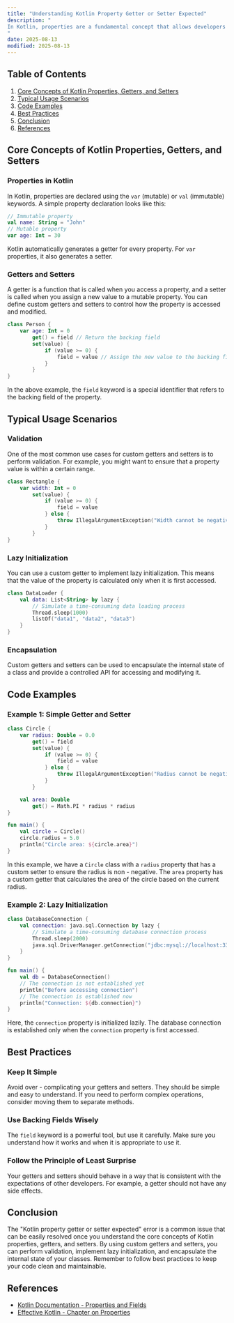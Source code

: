 ```yaml
---
title: "Understanding Kotlin Property Getter or Setter Expected"
description: "
In Kotlin, properties are a fundamental concept that allows developers to encapsulate data and provide controlled access to it. Sometimes, when working with properties, you might encounter the error message Kotlin property getter or setter expected. This error typically occurs when the Kotlin compiler expects a getter or a setter function for a property, but it doesn't find one in the expected format. In this blog post, we'll delve into the core concepts, typical usage scenarios, and best practices related to this issue to help you better understand and effectively apply Kotlin properties with getters and setters.
"
date: 2025-08-13
modified: 2025-08-13
---
```


## Table of Contents
1. [Core Concepts of Kotlin Properties, Getters, and Setters](#core-concepts-of-kotlin-properties-getters-and-setters)
2. [Typical Usage Scenarios](#typical-usage-scenarios)
3. [Code Examples](#code-examples)
4. [Best Practices](#best-practices)
5. [Conclusion](#conclusion)
6. [References](#references)

## Core Concepts of Kotlin Properties, Getters, and Setters
### Properties in Kotlin
In Kotlin, properties are declared using the `var` (mutable) or `val` (immutable) keywords. A simple property declaration looks like this:
```kotlin
// Immutable property
val name: String = "John"
// Mutable property
var age: Int = 30
```
Kotlin automatically generates a getter for every property. For `var` properties, it also generates a setter.

### Getters and Setters
A getter is a function that is called when you access a property, and a setter is called when you assign a new value to a mutable property. You can define custom getters and setters to control how the property is accessed and modified.

```kotlin
class Person {
    var age: Int = 0
        get() = field // Return the backing field
        set(value) {
            if (value >= 0) {
                field = value // Assign the new value to the backing field
            }
        }
}
```
In the above example, the `field` keyword is a special identifier that refers to the backing field of the property.

## Typical Usage Scenarios
### Validation
One of the most common use cases for custom getters and setters is to perform validation. For example, you might want to ensure that a property value is within a certain range.
```kotlin
class Rectangle {
    var width: Int = 0
        set(value) {
            if (value >= 0) {
                field = value
            } else {
                throw IllegalArgumentException("Width cannot be negative")
            }
        }
}
```

### Lazy Initialization
You can use a custom getter to implement lazy initialization. This means that the value of the property is calculated only when it is first accessed.
```kotlin
class DataLoader {
    val data: List<String> by lazy {
        // Simulate a time-consuming data loading process
        Thread.sleep(1000)
        listOf("data1", "data2", "data3")
    }
}
```

### Encapsulation
Custom getters and setters can be used to encapsulate the internal state of a class and provide a controlled API for accessing and modifying it.

## Code Examples
### Example 1: Simple Getter and Setter
```kotlin
class Circle {
    var radius: Double = 0.0
        get() = field
        set(value) {
            if (value >= 0) {
                field = value
            } else {
                throw IllegalArgumentException("Radius cannot be negative")
            }
        }

    val area: Double
        get() = Math.PI * radius * radius
}

fun main() {
    val circle = Circle()
    circle.radius = 5.0
    println("Circle area: ${circle.area}")
}
```
In this example, we have a `Circle` class with a `radius` property that has a custom setter to ensure the radius is non - negative. The `area` property has a custom getter that calculates the area of the circle based on the current radius.

### Example 2: Lazy Initialization
```kotlin
class DatabaseConnection {
    val connection: java.sql.Connection by lazy {
        // Simulate a time-consuming database connection process
        Thread.sleep(2000)
        java.sql.DriverManager.getConnection("jdbc:mysql://localhost:3306/mydb", "user", "password")
    }
}

fun main() {
    val db = DatabaseConnection()
    // The connection is not established yet
    println("Before accessing connection")
    // The connection is established now
    println("Connection: ${db.connection}")
}
```
Here, the `connection` property is initialized lazily. The database connection is established only when the `connection` property is first accessed.

## Best Practices
### Keep It Simple
Avoid over - complicating your getters and setters. They should be simple and easy to understand. If you need to perform complex operations, consider moving them to separate methods.

### Use Backing Fields Wisely
The `field` keyword is a powerful tool, but use it carefully. Make sure you understand how it works and when it is appropriate to use it.

### Follow the Principle of Least Surprise
Your getters and setters should behave in a way that is consistent with the expectations of other developers. For example, a getter should not have any side effects.

## Conclusion
The "Kotlin property getter or setter expected" error is a common issue that can be easily resolved once you understand the core concepts of Kotlin properties, getters, and setters. By using custom getters and setters, you can perform validation, implement lazy initialization, and encapsulate the internal state of your classes. Remember to follow best practices to keep your code clean and maintainable.

## References
- [Kotlin Documentation - Properties and Fields](https://kotlinlang.org/docs/properties.html)
- [Effective Kotlin - Chapter on Properties](https://www.amazon.com/Effective-Kotlin-Specific-Software-Development/dp/161729529X)